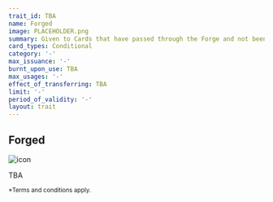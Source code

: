 ```yaml
---
trait_id: TBA
name: Forged
image: PLACEHOLDER.png
summary: Given to Cards that have passed through the Forge and not been sacrificed
card_types: Conditional
category: '-'
max_issuance: '-'
burnt_upon_use: TBA
max_usages: '-'
effect_of_transferring: TBA
limit: '-'
period_of_validity: '-'
layout: trait
---
```


## Forged

![icon](/assets/images/trait-icons/{{page.image}})

TBA

<small>*Terms and conditions apply.</small>

